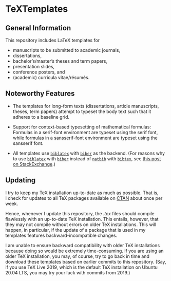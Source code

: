 # TeXTemplates


## General Information

This repository includes LaTeX templates for

* manuscripts to be submitted to academic journals,
* dissertations,
* bachelor’s/master’s theses and term papers,
* presentation slides,
* conference posters, and
* (academic) curricula vitae/résumés.


## Noteworthy Features

* The templates for long-form texts (dissertations, article manuscripts, theses, term papers) attempt to typeset the body text such that it adheres to a baseline grid.

* Support for context-based typesetting of mathematical formulas: Formulas in a serif-font environment are typeset using the serif font, while formulas in a sansserif-font environment are typeset using the sansserif font.

* All templates use [`biblatex`](https://ctan.org/pkg/biblatex) with [`biber`](https://ctan.org/pkg/biber) as the backend. (For reasons why to use [`biblatex`](https://ctan.org/pkg/biblatex) with [`biber`](https://ctan.org/pkg/biber) instead of [`natbib`](https://ctan.org/pkg/natbib) with [`bibtex`](https://ctan.org/pkg/bibtex), see [this post on StackExchange](https://tex.stackexchange.com/questions/25701/bibtex-vs-biber-and-biblatex-vs-natbib/25702#25702).)


## Updating

I&nbsp;try to keep my TeX installation up-to-date as much as possible. That is, I&nbsp;check for updates to all TeX packages available on [CTAN](https://ctan.org) about once per week.

Hence, whenever I&nbsp;update this repository, the *.tex* files should compile flawlessly with an up-to-date TeX installation. This entails, however, that they may not compile without errors on older TeX installations. This will happen, in particular, if the update of a&nbsp;package that is used in my templates features backward-incompatible changes.

I&nbsp;am unable to ensure backward compatibility with older TeX installations because doing so would be extremely time-consuming. If you are using an older TeX installation, you may, of course, try to go back in time and download these templates based on earlier commits to this repository. (Say, if you use TeX Live 2019, which is the default TeX installation on Ubuntu 20.04&nbsp;LTS, you may try your luck with commits from 2019.)
